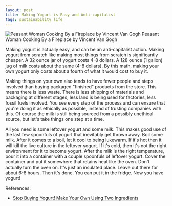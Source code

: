 ```yaml
---
layout: post
title: Making Yogurt is Easy and Anti-capitalist 
tags: sustainability life
---
```

![Peasant Woman Cooking By a Fireplace by Vincent Van Gogh](ttps://upload.wikimedia.org/wikipedia/commons/thumb/8/8c/Peasant_Woman_Cooking_by_a_Fireplace.jpeg/2000px-Peasant_Woman_Cooking_by_a_Fireplace.jpeg)
 Peasant Woman Cooking By a Fireplace by Vincent Van Gogh 

Making yogurt is actually easy, and can be an anti-capitalist action. Making yogurt from scratch like making most things from scratch is significantly cheaper. A 32 ounce jar of yogurt costs 4-8 dollars. A 128 ounce (1 gallon) jug of milk costs about the same (4-8 dollars). By this math, making your own yogurt only costs about a fourth of what it would cost to buy it.

Making things on your own also tends to have fewer people and steps involved than buying packaged "finished" products from the store. This means there is less waste. There is less shipping of materials and packaging at different stages, less land is being used for factories, less fossil fuels involved. You see every step of the process and can ensure that you're doing it as ethically as possible, instead of trusting companies with this. Of course the milk is still being sourced from a possibly unethical source, but let's take things one step at a time. 

All you need is some leftover yogurt and some milk. This makes good use of the last few spoonfuls of yogurt that inevitably get thrown away. Boil some milk. After it comes to a boil, let it cool to being lukewarm. If it's hot then it will kill the live culture in the leftover yogurt. If it's cold, then it's not the right environment for it to become yogurt. After the milk is the right temperature, pour it into a container with a couple spoonfuls of leftover yogurt. Cover the container and put it somewhere that retains heat like the oven. Don't actually turn the oven on. It's just an insulated place. Leave out there for about 6-8 hours. Then it's done. You can put it in the fridge. Now you have yogurt! 

References:
- [Stop Buying Yogurt! Make Your Own Using Two Ingredients](https://m.youtube.com/watch?v=FxQdEl4EKk4&pp=ygUKSmFnIHlvZ3VydA%3D%3D)